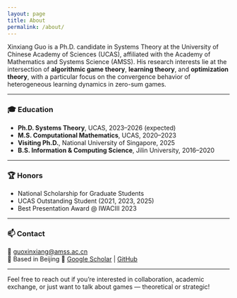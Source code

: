 ```yaml
---
layout: page
title: About
permalink: /about/
---
```


Xinxiang Guo is a Ph.D. candidate in Systems Theory at the University of Chinese Academy of Sciences (UCAS), affiliated with the Academy of Mathematics and Systems Science (AMSS). His research interests lie at the intersection of **algorithmic game theory**, **learning theory**, and **optimization theory**, with a particular focus on the convergence behavior of heterogeneous learning dynamics in zero-sum games.

---

### 🎓 Education
- **Ph.D. Systems Theory**, UCAS, 2023–2026 (expected)  
- **M.S. Computational Mathematics**, UCAS, 2020–2023  
- **Visiting Ph.D.**, National University of Singapore, 2025  
- **B.S. Information & Computing Science**, Jilin University, 2016–2020  

---

### 🏆 Honors
- National Scholarship for Graduate Students  
- UCAS Outstanding Student (2021, 2023, 2025)  
- Best Presentation Award @ IWACIII 2023  

---

### 📫 Contact
📧 guoxinxiang@amss.ac.cn  
📍 Based in Beijing 
🔗 [Google Scholar](https://scholar.google.com/citations?user=PS_CX0AAAAAJ) | [GitHub](https://github.com/academicpages)

---

Feel free to reach out if you’re interested in collaboration, academic exchange, or just want to talk about games — theoretical or strategic!
